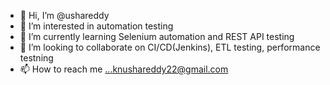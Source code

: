 - 👋 Hi, I’m @ushareddy
- 👀 I’m interested in automation testing
- 🌱 I’m currently learning Selenium automation and REST API testing
- 💞️ I’m looking to collaborate on CI/CD(Jenkins), ETL testing, performance testning
- 📫 How to reach me ...knushareddy22@gmail.com

<!---
usha-reddy22/usha-reddy22 is a ✨ special ✨ repository because its `README.md` (this file) appears on your GitHub profile.
You can click the Preview link to take a look at your changes.
--->
